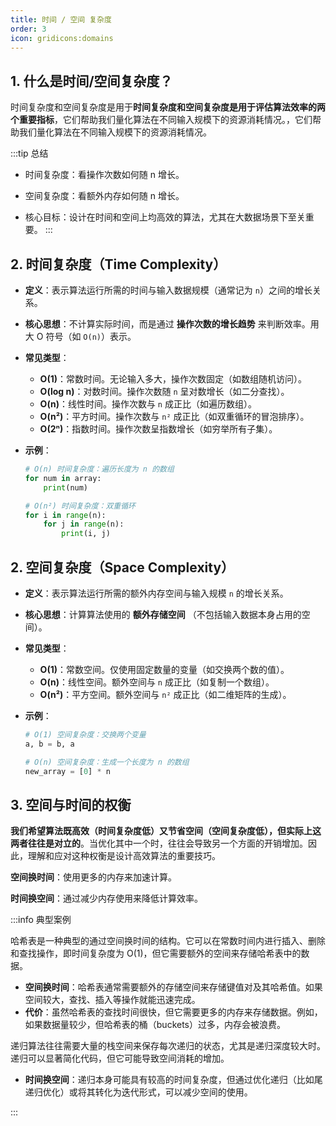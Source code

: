 ```yaml
---
title: 时间 / 空间 复杂度
order: 3
icon: gridicons:domains
---
```


## 1. 什么是时间/空间复杂度？

时间复杂度和空间复杂度是用于**时间复杂度和空间复杂度是用于评估算法效率的两个重要指标**，它们帮助我们量化算法在不同输入规模下的资源消耗情况。，它们帮助我们量化算法在不同输入规模下的资源消耗情况。

:::tip 总结
- 时间复杂度：看操作次数如何随 n 增长。

- 空间复杂度：看额外内存如何随 n 增长。

- 核心目标：设计在时间和空间上均高效的算法，尤其在大数据场景下至关重要。 
:::

## 2. 时间复杂度（Time Complexity）

- **定义**：表示算法运行所需的时间与输入数据规模（通常记为 `n`）之间的增长关系。
- **核心思想**：不计算实际时间，而是通过 **操作次数的增长趋势** 来判断效率。用大 O 符号（如 `O(n)`）表示。
- **常见类型**：
  - **O(1)**：常数时间。无论输入多大，操作次数固定（如数组随机访问）。
  - **O(log n)**：对数时间。操作次数随 `n` 呈对数增长（如二分查找）。
  - **O(n)**：线性时间。操作次数与 `n` 成正比（如遍历数组）。
  - **O(n²)**：平方时间。操作次数与 `n²` 成正比（如双重循环的冒泡排序）。
  - **O(2ⁿ)**：指数时间。操作次数呈指数增长（如穷举所有子集）。

- **示例**：

  ```python
  # O(n) 时间复杂度：遍历长度为 n 的数组
  for num in array:
      print(num)
  
  # O(n²) 时间复杂度：双重循环
  for i in range(n):
      for j in range(n):
          print(i, j)
  ```

## 2. 空间复杂度（Space Complexity）

- **定义**：表示算法运行所需的额外内存空间与输入规模 `n` 的增长关系。

- **核心思想**：计算算法使用的 **额外存储空间** （不包括输入数据本身占用的空间）。

- **常见类型**：

  - **O(1)**：常数空间。仅使用固定数量的变量（如交换两个数的值）。
  - **O(n)**：线性空间。额外空间与 `n` 成正比（如复制一个数组）。
  - **O(n²)**：平方空间。额外空间与 `n²` 成正比（如二维矩阵的生成）。

- **示例**：

  ```python
  # O(1) 空间复杂度：交换两个变量
  a, b = b, a
  
  # O(n) 空间复杂度：生成一个长度为 n 的数组
  new_array = [0] * n
  ```

## 3. 空间与时间的权衡

**我们希望算法既高效（时间复杂度低）又节省空间（空间复杂度低），但实际上这两者往往是对立的**。当优化其中一个时，往往会导致另一个方面的开销增加。因此，理解和应对这种权衡是设计高效算法的重要技巧。

**空间换时间**：使用更多的内存来加速计算。

**时间换空间**：通过减少内存使用来降低计算效率。

:::info 典型案例

哈希表是一种典型的通过空间换时间的结构。它可以在常数时间内进行插入、删除和查找操作，即时间复杂度为 O(1)，但它需要额外的空间来存储哈希表中的数据。

- **空间换时间**：哈希表通常需要额外的存储空间来存储键值对及其哈希值。如果空间较大，查找、插入等操作就能迅速完成。
- **代价**：虽然哈希表的查找时间很快，但它需要更多的内存来存储数据。例如，如果数据量较少，但哈希表的桶（buckets）过多，内存会被浪费。

递归算法往往需要大量的栈空间来保存每次递归的状态，尤其是递归深度较大时。递归可以显著简化代码，但它可能导致空间消耗的增加。

- **时间换空间**：递归本身可能具有较高的时间复杂度，但通过优化递归（比如尾递归优化）或将其转化为迭代形式，可以减少空间的使用。

:::

